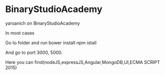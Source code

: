 # BinaryStudioAcademy
yarsanich on BinaryStudioAcademy


In most cases

Go to folder and run
	bower install
	npm istall

And go to port 3000, 5000.

Here you can find(nodeJS,expressJS,Angular,MongoDB,UI,ECMA SCRIPT 2015)

